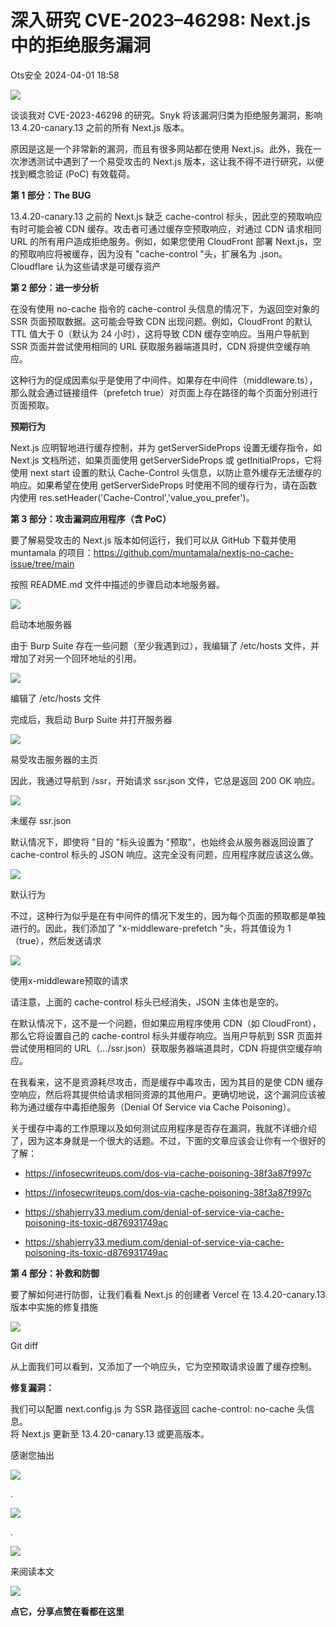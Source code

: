 #  深入研究 CVE-2023–46298: Next.js 中的拒绝服务漏洞   
 Ots安全   2024-04-01 18:58  
  
![](https://mmbiz.qpic.cn/mmbiz_gif/bL2iaicTYdZn7gtxSFZlfuCW6AdQib8Q1onbR0U2h9icP1eRO6wH0AcyJmqZ7USD0uOYncCYIH7ZEE8IicAOPxyb9IA/640?wx_fmt=gif "")  
  
谈谈我对 CVE-2023-46298 的研究。Snyk 将该漏洞归类为拒绝服务漏洞，影响 13.4.20-canary.13 之前的所有 Next.js 版本。  
  
原因是这是一个非常新的漏洞，而且有很多网站都在使用 Next.js。此外，我在一次渗透测试中遇到了一个易受攻击的 Next.js 版本，这让我不得不进行研究，以便找到概念验证 (PoC) 有效载荷。  
  
**第 1 部分：The BUG**  
  
13.4.20-canary.13 之前的 Next.js 缺乏 cache-control 标头，因此空的预取响应有时可能会被 CDN 缓存。攻击者可通过缓存空预取响应，对通过 CDN 请求相同 URL 的所有用户造成拒绝服务。例如，如果您使用 CloudFront 部署 Next.js，空的预取响应将被缓存，因为没有 "cache-control "头，扩展名为 .json。Cloudflare 认为这些请求是可缓存资产  
  
**第 2 部分：进一步分析**  
  
在没有使用 no-cache 指令的 cache-control 头信息的情况下，为返回空对象的 SSR 页面预取数据。这可能会导致 CDN 出现问题。例如，CloudFront 的默认 TTL 值大于 0（默认为 24 小时），这将导致 CDN 缓存空响应。当用户导航到 SSR 页面并尝试使用相同的 URL 获取服务器端道具时，CDN 将提供空缓存响应。  
  
这种行为的促成因素似乎是使用了中间件。如果存在中间件（middleware.ts），那么就会通过链接组件（prefetch true）对页面上存在路径的每个页面分别进行页面预取。  
  
**预期行为**  
  
Next.js 应明智地进行缓存控制，并为 getServerSideProps 设置无缓存指令，如 Next.js 文档所述，如果页面使用 getServerSideProps 或 getInitialProps，它将使用 next start 设置的默认 Cache-Control 头信息，以防止意外缓存无法缓存的响应。如果希望在使用 getServerSideProps 时使用不同的缓存行为，请在函数内使用 res.setHeader('Cache-Control','value_you_prefer')。  
  
**第 3 部分：攻击漏洞应用程序（含 PoC）**  
  
要了解易受攻击的 Next.js 版本如何运行，我们可以从 GitHub 下载并使用 muntamala 的项目：https://github.com/muntamala/nextjs-no-cache-issue/tree/main  
  
按照 README.md 文件中描述的步骤启动本地服务器。  
  
![](https://mmbiz.qpic.cn/sz_mmbiz_png/rWGOWg48taeBQo4DDl4w92AicicjYbKC4YiagOYiaP4e0LXpB2dgZs3ZicnFrvAAxBP6zOnUex6mI6njIN0UcR0kzew/640?wx_fmt=png&from=appmsg "")  
  
启动本地服务器  
  
由于 Burp Suite 存在一些问题（至少我遇到过），我编辑了 /etc/hosts 文件，并增加了对另一个回环地址的引用。  
  
![](https://mmbiz.qpic.cn/sz_mmbiz_png/rWGOWg48taeBQo4DDl4w92AicicjYbKC4Yn1NQZgOTaseJ8bNB7yqian5BCQHRMfyflGZR0q7zFicUCaKFZ7ZX9AYw/640?wx_fmt=png&from=appmsg "")  
  
编辑了 /etc/hosts 文件  
  
完成后，我启动 Burp Suite 并打开服务器  
  
![](https://mmbiz.qpic.cn/sz_mmbiz_png/rWGOWg48taeBQo4DDl4w92AicicjYbKC4YW49IhAYXcDWt9oF744xUqyciaTsnVw5yzuHMicy03vpBNUMJfrlIelbg/640?wx_fmt=png&from=appmsg "")  
  
易受攻击服务器的主页  
  
因此，我通过导航到 /ssr，开始请求 ssr.json 文件，它总是返回 200 OK 响应。  
  
![](https://mmbiz.qpic.cn/sz_mmbiz_png/rWGOWg48taeBQo4DDl4w92AicicjYbKC4YCwK8tDBcy3DjMjlQIRkAHP9bI1GNs0t6Vz0kBNANxzHqz1bFYr62vA/640?wx_fmt=png&from=appmsg "")  
  
未缓存 ssr.json  
  
默认情况下，即使将 "目的 "标头设置为 "预取"，也始终会从服务器返回设置了 cache-control 标头的 JSON 响应。这完全没有问题，应用程序就应该这么做。  
  
![](https://mmbiz.qpic.cn/sz_mmbiz_png/rWGOWg48taeBQo4DDl4w92AicicjYbKC4YUW4v7zQtrnJY7SowVYicWrMeQfWibZjIXvXynZy2wDGGfcupibDBUiap4g/640?wx_fmt=png&from=appmsg "")  
  
默认行为  
  
不过，这种行为似乎是在有中间件的情况下发生的，因为每个页面的预取都是单独进行的。因此，我们添加了 "x-middleware-prefetch "头，将其值设为 1（true），然后发送请求  
  
![](https://mmbiz.qpic.cn/sz_mmbiz_png/rWGOWg48taeBQo4DDl4w92AicicjYbKC4YE54SXjAwbxoBORFumSYBc1YLqnLkyQZ5Kiabmk1QKKdvjOP07b3HBaQ/640?wx_fmt=png&from=appmsg "")  
  
使用x-middleware预取的请求  
  
请注意，上面的 cache-control 标头已经消失，JSON 主体也是空的。  
  
在默认情况下，这不是一个问题，但如果应用程序使用 CDN（如 CloudFront），那么它将设置自己的 cache-control 标头并缓存响应。当用户导航到 SSR 页面并尝试使用相同的 URL（.../ssr.json）获取服务器端道具时，CDN 将提供空缓存响应。  
  
在我看来，这不是资源耗尽攻击，而是缓存中毒攻击，因为其目的是使 CDN 缓存空响应，然后将其提供给请求相同资源的其他用户。更确切地说，这个漏洞应该被称为通过缓存中毒拒绝服务（Denial Of Service via Cache Poisoning）。  
  
关于缓存中毒的工作原理以及如何测试应用程序是否存在漏洞，我就不详细介绍了，因为这本身就是一个很大的话题。不过，下面的文章应该会让你有一个很好的了解：  
- https://infosecwriteups.com/dos-via-cache-poisoning-38f3a87f997c  
  
- https://infosecwriteups.com/dos-via-cache-poisoning-38f3a87f997c  
  
- https://shahjerry33.medium.com/denial-of-service-via-cache-poisoning-its-toxic-d876931749ac  
  
- https://shahjerry33.medium.com/denial-of-service-via-cache-poisoning-its-toxic-d876931749ac  
  
**第 4 部分：补救和防御**  
  
要了解如何进行防御，让我们看看 Next.js 的创建者 Vercel 在 13.4.20-canary.13 版本中实施的修复措施  
  
![](https://mmbiz.qpic.cn/sz_mmbiz_png/rWGOWg48taeBQo4DDl4w92AicicjYbKC4YaicPQxRWAEAW7E2ibcrZD6iaBj6zV39xhfGZujEYj8I94CW2cndroHibWw/640?wx_fmt=png&from=appmsg "")  
  
Git diff  
  
从上面我们可以看到，又添加了一个响应头，它为空预取请求设置了缓存控制。  
  
**修复漏洞：**  
  
我们可以配置 next.config.js 为 SSR 路径返回 cache-control: no-cache 头信息。  
将 Next.js 更新至 13.4.20-canary.13 或更高版本。  
  
  
  
  
感谢您抽出  
  
![](https://mmbiz.qpic.cn/mmbiz_gif/Ljib4So7yuWgdSBqOibtgiaYWjL4pkRXwycNnFvFYVgXoExRy0gqCkqvrAghf8KPXnwQaYq77HMsjcVka7kPcBDQw/640?wx_fmt=gif "")  
  
.  
  
![](https://mmbiz.qpic.cn/mmbiz_gif/Ljib4So7yuWgdSBqOibtgiaYWjL4pkRXwycd5KMTutPwNWA97H5MPISWXLTXp0ibK5LXCBAXX388gY0ibXhWOxoEKBA/640?wx_fmt=gif "")  
  
.  
  
![](https://mmbiz.qpic.cn/mmbiz_gif/Ljib4So7yuWgdSBqOibtgiaYWjL4pkRXwycU99fZEhvngeeAhFOvhTibttSplYbBpeeLZGgZt41El4icmrBibojkvLNw/640?wx_fmt=gif "")  
  
来阅读本文  
  
![](https://mmbiz.qpic.cn/mmbiz_gif/Ljib4So7yuWge7Mibiad1tV0iaF8zSD5gzicbxDmfZCEL7vuOevN97CwUoUM5MLeKWibWlibSMwbpJ28lVg1yj1rQflyQ/640?wx_fmt=gif "")  
  
**点它，分享点赞在看都在这里**  
  
